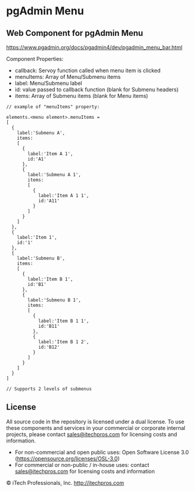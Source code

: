 # pgAdmin Menu
## Web Component for pgAdmin Menu


https://www.pgadmin.org/docs/pgadmin4/dev/pgadmin_menu_bar.html


Component Properties:
- callback: Servoy function called when menu item is clicked
- menuItems: Array of Menu/Submenu items
 - label: Menu/Submenu label
 - id: value passed to callback function (blank for Submenu headers)
 - items: Array of Submenu items (blank for Menu items)
```
// example of "menuItems" property:

elements.<menu element>.menuItems = 
[
  {
    label:'Submenu A',
    items:
    [
      {
        label:'Item A 1',
        id:'A1'
      },
      {
        label:'Submenu A 1',
        items:
        [
          {
            label:'Item A 1 1',
            id:'A11'
          }
        ]
      }
    ]
  },
  {
    label:'Item 1',
    id:'1'
  },
  {
    label:'Submenu B',
    items:
    [
      {
        label:'Item B 1',
        id:'B1'
      },
      {
        label:'Submenu B 1',
        items:
        [
          {
            label:'Item B 1 1',
            id:'B11'
          },
          {
            label:'Item B 1 2',
            id:'B12'
          }
        ]
      }
    ]
  }
]

// Supports 2 levels of submenus
```


## License

All source code in the repository is licensed under a dual license.  To use these components and services in your commercial or corporate internal projects, please contact sales@itechpros.com for licensing costs and information.

 * For non-commercial and open public uses: Open Software License 3.0 (https://opensource.org/licenses/OSL-3.0)
 * For commercial or non-public / in-house uses: contact sales@itechpros.com for licensing costs and information

&copy; iTech Professionals, Inc. 
http://itechpros.com
